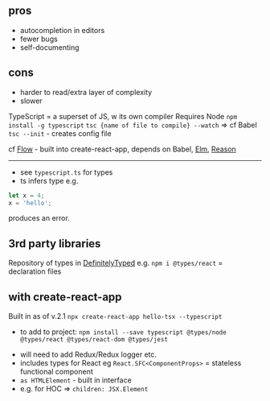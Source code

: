 ## pros
- autocompletion in editors
- fewer bugs
- self-documenting

## cons
- harder to read/extra layer of complexity
- slower

TypeScript = a superset of JS, w its own compiler
Requires Node
`npm install -g typescript`
`tsc {name of file to compile} --watch` => cf Babel
`tsc --init` - creates config file

cf [Flow](https://flow.org/) - built into create-react-app, depends on Babel, [Elm](https://elm-lang.org/), [Reason](https://reasonml.github.io/)
___
+ see `typescript.ts` for types
+ ts infers type
e.g.
```javascript
let x = 4;
x = 'hello';
```
produces an error.

## 3rd party libraries
Repository of types in [DefinitelyTyped](http://definitelytyped.org/)
e.g. `npm i @types/react` = declaration files


## with create-react-app
Built in as of v.2.1
`npx create-react-app hello-tsx --typescript`
+ to add to project:
`npm install --save typescript @types/node @types/react @types/react-dom @types/jest`
- will need to add Redux/Redux logger etc.
- includes types for React eg `React.SFC<ComponentProps>` = stateless functional component
- `as HTMLElement` - built in interface
- e.g. for HOC => `children: JSX.Element`
